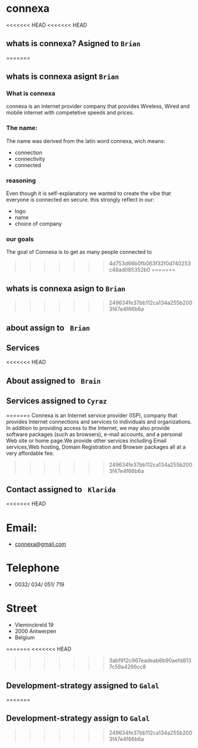 # connexa
<<<<<<< HEAD
<<<<<<< HEAD
## whats is connexa? Asigned to `Brian` 

=======
## whats is connexa asignt `Brian` 
### What is connexa
connexa is an internet provider company that provides Wireless, Wired and mobile internet with competetive speeds and prices.
### The name:
The name was derived from the latin word connexa, wich means:
- connection
- connectivity
- connected
### reasoning
Even though it is self-explanatory we wanted to create the vibe that everyone is connected en secure.
this strongly reflect in our:
- logo
- name
- choice of company 
### our goals
The goal of Connexa is to get as many people connected to
>>>>>>> 4d753d66b0fb063f32f0d740253c48ad085352b0
=======

## whats is connexa asign to `Brian`
>>>>>>> 249634fe37bb112ca134a255b2003f47e4f66b6a

## about assign to ` Brian`

## Services

<<<<<<< HEAD





## About assigned to ` Brain`



## Services assigned to `Cyraz`
=======
Connexa is an Internet service provider (ISP), company that provides Internet connections and services to individuals and organizations.
In addition to providing access to the Internet, we may also provide software packages (such as browsers), e-mail accounts, and a personal Web site or home page.We provide other services including Email services,Web hosting, Domain Registration and Browser packages all at a very affordable fee.
>>>>>>> 249634fe37bb112ca134a255b2003f47e4f66b6a

## Contact assigned to ` Klarida`

<<<<<<< HEAD
# Email:

- connexa@gmail.com

# Telephone

- 0032/ 034/ 051/ 719
# Street 

- Vleminckreld 19 
- 2000 Antwerpen 
- Belgium





=======
<<<<<<< HEAD
>>>>>>> 3abf912c967eadeab6b90aefd8137c59a4266cc8

## Development-strategy  assigned to `Galal`
=======
## Development-strategy assign to `Galal`
>>>>>>> 249634fe37bb112ca134a255b2003f47e4f66b6a
